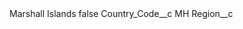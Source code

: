 <?xml version="1.0" encoding="UTF-8"?>
<CustomMetadata xmlns="http://soap.sforce.com/2006/04/metadata" xmlns:xsi="http://www.w3.org/2001/XMLSchema-instance" xmlns:xsd="http://www.w3.org/2001/XMLSchema">
    <label>Marshall Islands</label>
    <protected>false</protected>
    <values>
        <field>Country_Code__c</field>
        <value xsi:type="xsd:string">MH</value>
    </values>
    <values>
        <field>Region__c</field>
        <value xsi:nil="true"/>
    </values>
</CustomMetadata>
